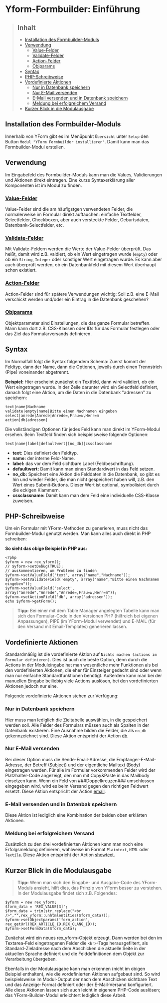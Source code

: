 # Yform-Formbuilder: Einführung

> ## Inhalt
> - [Installation des Formbuilder-Moduls](#installation)
> - [Verwendung](#verwendung)
> 	- [Value-Felder](#value)
> 	- [Validate-Felder](#validate)
> 	- [Action-Felder](#action)
> 	- [Objparams](#objparams)
> - [Syntax](#syntax)
> - [PHP-Schreibweise](#php-schreibweise)
> - [Vordefinierte Aktionen](#vordefinierte-aktionen)
> 	- [Nur in Datenbank speichern](#db-speichern)
> 	- [Nur E-Mail versenden](#mail-versenden)
> 	- [E-Mail versenden und in Datenbank speichern](#db-mail)
> 	- [Meldung bei erfolgreichem Versand](#meldung)
> - [Kurzer Blick in die Modulausgabe](#blick-modulausgabe)

<a name="installation"></a>
## Installation des Formbuilder-Moduls

Innerhalb von YForm gibt es im Menüpunkt `Übersicht` unter `Setup` den Button `Modul "YForm Formbuilder installieren"`. Damit kann man das Formbuilder-Modul erstellen.

<a name="verwendung"></a>
## Verwendung

Im Eingabefeld des Formbuilder-Moduls kann man die Values, Validierungen und Aktionen direkt eintragen. Eine kurze Syntaxerklärung aller Komponenten ist im Modul zu finden.

<a name="value"></a>
### [Value-Felder](yform_modul_values.md)
Value-Felder sind die am häufigstgen verwendeten Felder, die normalerweise im Formular direkt auftauchen: einfache Textfelder, Selectfelder, Checkboxen, aber auch versteckte Felder, Geburtsdaten, Datenbank-Selectfelder, etc.

<a name="validate"></a>
### [Validate-Felder](yform_modul_validates.md)
Mit Validate-Feldern werden die Werte der Value-Felder überprüft. Das heißt, damit wird z.B. valdiert, ob ein Wert eingetragen wurde (`empty`) oder ob ein `String`, `Integer` oder sonstiger Wert eingetragen wurde. Es kann aber auch überprüft werden, ob ein Datenbankfeld mit diesem Wert überhaupt schon existiert.

<a name="action"></a>
### [Action-Felder](yform_modul_actions.md)
Action-Felder sind für spätere Verwendungen wichtig: Soll z.B. eine E-Mail verschickt werden und/oder ein Eintrag in die Datenbank geschehen?

<a name="objparams"></a>
### [Objparams](yform_modul_objparams.md)
Objektparameter sind Einstellungen, die das ganze Formular betreffen. Mann kann dort z.B. CSS-Klassen oder IDs für das Formular festlegen oder das Ziel das Formularversands definieren.

<a name="syntax"></a>
## Syntax

Im Normalfall folgt die Syntax folgendem Schema: Zuerst kommt der Feldtyp, dann der Name, dann die Optionen, jeweils durch einen Trennstrich (Pipe) voneinander abgetrennt.

**Beispiel:** Hier erscheint zunächst ein Textfeld, dann wird validiert, ob ein Wert eingetragen wurde. In der Zeile darunter wird ein Selectfeld definiert, danach folgt eine Aktion, um die Daten in die Datenbank "adressen" zu speichern:

	text|name|Nachname
	validate|empty|name|Bitte einen Nachnamen eingeben
	select|anrede|Anrede|Anrede=,Frau=w,Herr=m
	action|db|adressen|

Die vollständigen Optionen für jedes Feld kann man direkt im YForm-Modul ersehen. Beim Textfeld finden sich beispielsweise folgende Optionen:

	text|name|label|defaultwert|[no_db]|cssclassname

- **text:** Dies definiert den Feldtyp.
- **name:** der interne Feld-Name.
- **label:** das vor dem Feld sichtbare Label (Feldbeschriftung).
- **defaultwert:** Damit kann man einen Standardwert in das Feld setzen.
- **no_db:** Speichert eine Aktion die Felddaten in die Datenbank, so gibt es hin und wieder Felder, die man nicht gespeichert haben will, z.B. den Wert eines Submit-Buttons. Dieser Wert ist optional, symbolisiert durch die eckigen Klammern.
- **cssclassname:** Damit kann man dem Feld eine individuelle CSS-Klasse zuweisen.

<a name="php-schreibweise"></a>
## PHP-Schreibweise

Um ein Formular mit YForm-Methoden zu generieren, muss nicht das Formbuilder-Modul genutzt werden. Man kann alles auch direkt in PHP schreiben:

**So sieht das obige Beispiel in PHP aus:**

	<?php
	$yform = new rex_yform();
	// $yform->setDebug(TRUE);
	// auskommentieren, um Probleme zu finden
	$yform->setValueField('text', array("name","Nachname"));
	$yform->setValidateField('empty', array("name","Bitte einen Nachnamen eingeben"));
	$yform->setValueField('select', array("anrede","Anrede","Anrede=,Frau=w,Herr=m"));
	$yform->setActionField('db', array('adressen'));
	echo $yform->getForm();

> **Tipp:** Bei einer mit dem Table Manager angelegten Tabelle kann man sich den Formular-Code in den Versionen PHP (hilfreich bei eigenen Anpassungen), PIPE (im YForm-Modul verwendet) und E-MAIL (für den Versand mit Email-Templates) generieren lassen.

<a name="vordefinierte-aktionen"></a>
## Vordefinierte Aktionen

Standardmäßig ist die vordefinierte Aktion auf `Nichts machen (actions im Formular definieren)`. Dies ist auch die beste Option, denn durch die Actions in der Moduleingabe hat man wesentliche mehr Funktionen als bei den vordefinierten Aktionen, die eher für Einsteiger gedacht sind oder wenn man nur einfache Standardfunktionen benötigt. Außerdem kann man bei der manuellen Eingabe beiliebig viele Actions auslösen, bei den vordefinierten Aktionen jedoch nur eine.

Folgende vordefinierte Aktionen stehen zur Verfügung:

<a name="db-speichern"></a>
### Nur in Datenbank speichern

Hier muss man lediglich die Zieltabelle auswählen, in die gespeichert werden soll. Alle Felder des Formulars müssen auch als Spalten in der Datenbank existieren. Eine Ausnahme bilden die Felder, die als `no_db` gekennzeichnet sind. Diese Aktion entspricht der Action [db](yform_modul_actions.md).

<a name="mail-versenden"></a>
### Nur E-Mail versenden

Bei dieser Option muss die Sende-Email-Adresse, die Empfänger-E-Mail-Adresse, der Betreff (Subject) und der eigentliche Mailtext (Body) eingetragen werden. Für alle im Formular vorkommenden Felder wird der Platzhalter-Code angezeigt, den man mit Copy&Paste in das Mailbody einsetzen kann. Wenn ein Feld von ###Doppelkreuzen### umschlossen eingegeben wird, wird es beim Versand gegen den richtigen Feldwert ersetzt. Diese Aktion entspricht der Action [email](yform_modul_actions.md).

<a name="db-mail"></a>
### E-Mail versenden und in Datenbak speichern

Diese Aktion ist lediglich eine Kombination der beiden oben erklärten Aktionen.

<a name="meldung"></a>
### Meldung bei erfolgreichem Versand

Zusätzlich zu den drei vordefinierten Aktionen kann man noch eine Erfolgsmeldung definieren, wahlweise im Format `Plaintext`, `HTML` oder `Textile`. Diese Aktion entspricht der Action [showtext](yform_modul_actions.md).

<a name="blick-modulausgabe"></a>
## Kurzer Blick in die Modulausgabe

> **Tipp:**
> Wenn man sich den Eingabe- und Ausgabe-Code des YForm-Moduls ansieht, hilft dies, das Prinzip von YForm besser zu verstehen. In der Modulausgabe findet sich z.B. Folgendes:

	$yform = new rex_yform;
	$form_data = 'REX_VALUE[3]';
	$form_data = trim(str_replace("<br />","",rex_yform::unhtmlentities($form_data)));
	$yform->setObjectparams('form_action', rex_getUrl(REX_ARTICLE_ID,REX_CLANG_ID));
	$yform->setFormData($form_data);

Zunächst wird ein neues rex_yform-Objekt erzeugt.
Dann werden bei den im Textarea-Feld eingetragenen Felder die `<br>`-Tags herausgefiltert, als Standard-Zieladresse nach dem Abschicken die aktuelle Seite in der aktuellen Sprache definiert und die Felddefinitionen dem Objekt zur Verarbeitung übergeben.

Ebenfalls in der Modulausgabe kann man erkennen (nicht im obigen Beispiel enthalten), wie die vordefinierten Aktionen aufgebaut sind. So wird beispielsweise im Modul-Output der nach dem Abschicken sichtbare Text und das Anzeige-Format definiert oder der E-Mail-Versand konfiguriert.  
Alle diese Aktionen lassen sich auch leicht in eigenem PHP-Code auslösen; das YForm-Builder-Modul erleichtert lediglich diese Arbeit.
